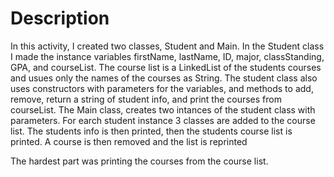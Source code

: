 # Description

In this activity, I created two classes, Student and Main. In the Student class I made the instance variables firstName, lastName, ID, major, classStanding, GPA, and courseList. The course list is a LinkedList of the students courses and usues only the names of the courses as String. The student class also uses constructors with parameters for the variables, and methods to add, remove, return a string of student info, and print the courses from courseList. The Main class, creates two intances of the student class with parameters. For earch student instance 3 classes are added to the course list. The students info is then printed, then the students course list is printed. A course is then removed and the list is reprinted

The hardest part was printing the courses from the course list.
